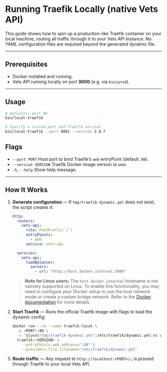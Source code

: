 # Running Traefik Locally (native Vets API)

This guide shows how to spin up a production-like Traefik container on your local machine, routing all traffic through it to your Vets API instance. No YAML configuration files are required beyond the generated dynamic file.

---

## Prerequisites

* Docker installed and running.
* Vets API running locally on port **3000** (e.g. via `bin/prod`).

---

## Usage

```bash
# Defaults: port 80
bin/local-traefik

# Specify a custom port and Traefik version
bin/local-traefik --port 8081 --version 2.8.7
```

## Flags

* `--port PORT`  Host port to bind Traefik’s `web` entryPoint (default: `80`).
* `--version VERSION`  Traefik Docker image version to use.
* `-h`, `--help`  Show help message.

---

## How It Works

1. **Generate configuration** — If `tmp/traefik-dynamic.yml` does not exist, the script creates it:

   ```yaml
   http:
     routers:
       vets-api:
         rule: PathPrefix(`/`)
         entryPoints:
           - web
         service: vets-api

     services:
       vets-api:
         loadBalancer:
           servers:
             - url: "http://host.docker.internal:3000"
   ```

   > **Note for Linux users:** The `host.docker.internal` hostname is not natively supported on Linux. To enable this functionality, you may need to configure your Docker setup to use the host network mode or create a custom bridge network. Refer to the [Docker documentation](https://docs.docker.com/network/) for more details.
2. **Start Traefik** — Runs the official Traefik image with flags to load the dynamic config:

   ```bash
   docker run --rm --name traefik-local \
     -p <PORT>:80 \
     -v "$(pwd)/tmp/traefik-dynamic.yml":/etc/traefik/dynamic.yml:ro \
     traefik:<VERSION> \
       --entryPoints.web.address=":80" \
       --providers.file.filename="/etc/traefik/dynamic.yml"
   ```

3. **Route traffic** — Any request to `http://localhost:<PORT>/…` is proxied through Traefik to your local Vets API.
